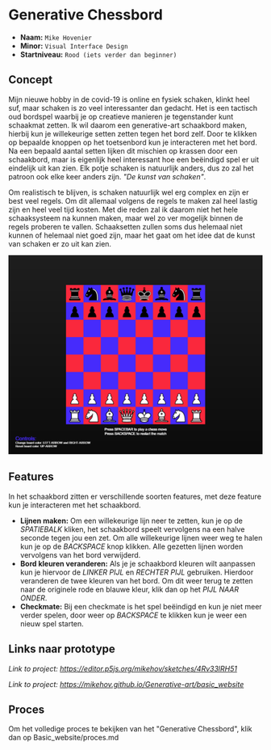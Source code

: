 # Generative Chessbord
* **Naam:** `Mike Hovenier`
* **Minor:** `Visual Interface Design`
* **Startniveau:** `Rood (iets verder dan beginner)`

## Concept

Mijn nieuwe hobby in de covid-19 is online en fysiek schaken, klinkt heel suf, maar schaken is zo veel interessanter dan gedacht. Het is een tactisch oud bordspel waarbij je op creatieve manieren je tegenstander kunt schaakmat zetten. Ik wil daarom een generative-art schaakbord maken, hierbij kun je willekeurige setten zetten tegen het bord zelf. Door te klikken op bepaalde knoppen op het toetsenbord kun je interacteren met het bord. Na een bepaald aantal setten lijken dit mischien op krassen door een schaakbord, maar is eigenlijk heel interessant hoe een beëindigd spel er uit eindelijk uit kan zien. Elk potje schaken is natuurlijk anders, dus zo zal het patroon ook elke keer anders zijn. *"De kunst van schaken"*.

Om realistisch te blijven, is schaken natuurlijk wel erg complex en zijn er best veel regels. Om dit allemaal volgens de regels te maken zal heel lastig zijn en heel veel tijd kosten. Met die reden zal ik daarom niet het hele schaaksysteem na kunnen maken, maar wel zo ver mogelijk binnen de regels proberen te vallen. Schaaksetten zullen soms dus helemaal niet kunnen of helemaal niet goed zijn, maar het gaat om het idee dat de kunst van schaken er zo uit kan zien.

![Tekening oude concept](./images/schaakbord.PNG)

## Features

In het schaakbord zitten er verschillende soorten features, met deze feature kun je interacteren met het schaakbord.
* **Lijnen maken:** Om een willekeurige lijn neer te zetten, kun je op de _SPATIEBALK_ kliken, het schaakbord speelt vervolgens na een halve seconde tegen jou een zet. Om alle willekeurige lijnen weer weg te halen kun je op de _BACKSPACE_ knop klikken. Alle gezetten lijnen worden vervolgens van het bord verwijderd.
* **Bord kleuren veranderen:** Als je je schaakbord kleuren wilt aanpassen kun je hiervoor de _LINKER PIJL_ en _RECHTER PIJL_ gebruiken. Hierdoor veranderen de twee kleuren van het bord. Om dit weer terug te zetten naar de originele rode en blauwe kleur, klik dan op het _PIJL NAAR ONDER_.
* **Checkmate:** Bij een checkmate is het spel beëindigd en kun je niet meer verder spelen, door weer op _BACKSPACE_ te klikken kun je weer een nieuw spel starten.

## Links naar prototype

_Link to project: https://editor.p5js.org/mikehov/sketches/4Rv33lRH51_

*Link to project: https://mikehov.github.io/Generative-art/basic_website*

## Proces

Om het volledige proces te bekijken van het "Generative Chessbord", klik dan op Basic_website/proces.md